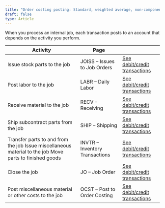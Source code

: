 ```yaml
---
title: "Order costing posting: Standard, weighted average, non-component or Internal job for stock"
draft: false
type: Article
---
```


When you process an internal job, each transaction posts to an account that depends on the activity you perform.

| Activity                                                                                                | Page                           |                                                                                                         |
|---------------------------------------------------------------------------------------------------------|--------------------------------|---------------------------------------------------------------------------------------------------------|
| Issue stock parts to the job                                                                            | JOISS – Issues to Job Orders   | [See debit/credit transactions](joiss-standard-weighted-average-non-component-internal-job-for-stock.md) |
| Post labor to the job                                                                                   | LABR – Daily Labor             | [See debit/credit transactions](labr-standard-weighted-average-non-component-internal-job-for-stock.md)  |
| Receive material to the job                                                                             | RECV – Receiving               | [See debit/credit transactions](recv-standard-weighted-average-non-component-internal-job-for-stock.md)  |
| Ship subcontract parts from the job                                                                     | SHIP – Shipping                | [See debit/credit transactions](ship-standard-weighted-average-non-component-internal-job-for-stock.md)  |
| Transfer parts to and from the job Issue miscellaneous material to the job Move parts to finished goods | INVTR – Inventory Transactions | [See debit/credit transactions](invtr-standard-weighted-average-non-component-internal-job-for-stock.md) |
| Close the job                                                                                           | JO – Job Order                 | [See debit/credit transactions](jocs-standard-weighted-average-non-component-internal-job-for-stock.md)  |
| Post miscellaneous material  or other costs to the job                                                  | OCST – Post to Order Costing   | [See debit/credit transactions](ocst-standard-weighted-average-non-component-internal-job-for-stock.md)  |